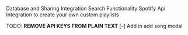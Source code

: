 Database and Sharing Integration 
Search Functionality 
Spotify Api Integration to create your own custom playlists

TODO:
    **REMOVE API KEYS FROM PLAIN TEXT**
    [-] Add in add song modal
